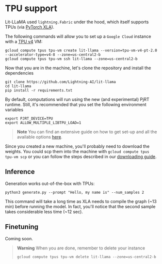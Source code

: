 # TPU support

Lit-LLaMA used `lightning.Fabric` under the hood, which itself supports TPUs (via [PyTorch XLA](https://github.com/pytorch/xla)).

The following commands will allow you to set up a `Google Cloud` instance with a [TPU v4](https://cloud.google.com/tpu/docs/system-architecture-tpu-vm) VM:

```shell
gcloud compute tpus tpu-vm create lit-llama --version=tpu-vm-v4-pt-2.0 --accelerator-type=v4-8 --zone=us-central2-b
gcloud compute tpus tpu-vm ssh lit-llama --zone=us-central2-b
```

Now that you are in the machine, let's clone the repository and install the dependencies

```shell
git clone https://github.com/Lightning-AI/lit-llama
cd lit-llama
pip install -r requirements.txt
```

By default, computations will run using the new (and experimental) PjRT runtime. Still, it's recommended that you set the following environment variables

```shell
export PJRT_DEVICE=TPU
export ALLOW_MULTIPLE_LIBTPU_LOAD=1
```

> **Note**
> You can find an extensive guide on how to get set-up and all the available options [here](https://cloud.google.com/tpu/docs/v4-users-guide).

Since you created a new machine, you'll probably need to download the weights. You could scp them into the machine with `gcloud compute tpus tpu-vm scp` or you can follow the steps described in our [downloading guide](download_weights.md).

## Inference

Generation works out-of-the-box with TPUs:

```shell
python3 generate.py --prompt "Hello, my name is" --num_samples 2
```

This command will take a long time as XLA needs to compile the graph (~13 min) before running the model.
In fact, you'll notice that the second sample takes considerable less time (~12 sec).

## Finetuning

Coming soon.

> **Warning**
> When you are done, remember to delete your instance 
> ```shell
> gcloud compute tpus tpu-vm delete lit-llama --zone=us-central2-b
> ```